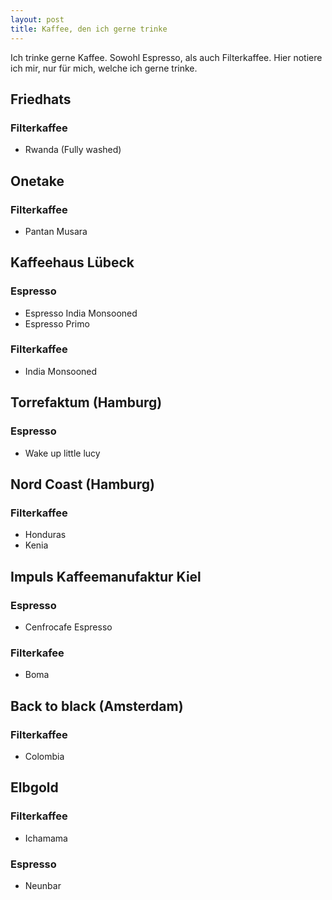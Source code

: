 ```yaml
---
layout: post
title: Kaffee, den ich gerne trinke
---
```


Ich trinke gerne Kaffee. Sowohl Espresso, als auch Filterkaffee.
Hier notiere ich mir, nur für mich, welche ich gerne trinke.


## Friedhats
### Filterkaffee
- Rwanda (Fully washed)

## Onetake
### Filterkaffee
- Pantan Musara

## Kaffeehaus Lübeck
### Espresso
- Espresso India Monsooned
- Espresso Primo

### Filterkaffee
- India Monsooned

## Torrefaktum (Hamburg)
### Espresso
- Wake up little lucy

## Nord Coast (Hamburg)
### Filterkaffee
- Honduras
- Kenia

## Impuls Kaffeemanufaktur Kiel
### Espresso
- Cenfrocafe Espresso

### Filterkafee
- Boma

## Back to black (Amsterdam)
### Filterkaffee
- Colombia

## Elbgold
### Filterkaffee
- Ichamama

### Espresso
- Neunbar
